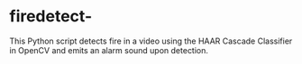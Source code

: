 # firedetect-
This Python script detects fire in a video using the HAAR Cascade Classifier in OpenCV and emits an alarm sound upon detection.
